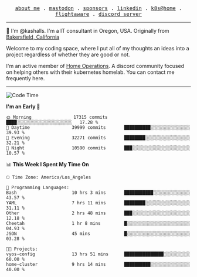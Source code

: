 <p align="center">
  <samp>
    <a href="https://jordanjones.org/">about me</a> .
    <a rel="me" href="https://mastodon.social/@kashall">mastodon</a> .
    <a href="https://github.com/sponsors/kashalls">sponsors</a> .
    <a href="https://linkedin.com/in/jordpjones">linkedin</a> .
    <a href="https://github.com/kashalls/home-cluster">k8s@home</a> .
    <a href="https://flightaware.com/adsb/stats/user/kashalls">flightaware</a> .
    <a href="https://discord.gg/V2WrCfqba9">discord server</a>
  </samp>
</p>

----------------------------------------------------------------

:wave: I'm @kashalls. I'm a IT consultant in Oregon, USA. Originally from [Bakersfield, California](https://maps.app.goo.gl/QQMtywTWghpXB6Tu6)

Welcome to my coding space, where I put all of my thoughts an ideas into a project regardless of whether they are good or not.

I'm an active member of [Home Operations](https://discord.gg/home-operations). A discord community focused on helping others with their kubernetes homelab. You can contact me frequently here.

----------------------------------------------------------------
<!--START_SECTION:waka-->
![Code Time](http://img.shields.io/badge/Code%20Time-1%2C883%20hrs%2014%20mins-blue)

**I'm an Early 🐤** 

```text
🌞 Morning                17315 commits       ████░░░░░░░░░░░░░░░░░░░░░   17.28 % 
🌆 Daytime                39999 commits       ██████████░░░░░░░░░░░░░░░   39.93 % 
🌃 Evening                32271 commits       ████████░░░░░░░░░░░░░░░░░   32.21 % 
🌙 Night                  10590 commits       ███░░░░░░░░░░░░░░░░░░░░░░   10.57 % 
```


📊 **This Week I Spent My Time On** 

```text
🕑︎ Time Zone: America/Los_Angeles

💬 Programming Languages: 
Bash                     10 hrs 3 mins       ███████████░░░░░░░░░░░░░░   43.57 % 
YAML                     7 hrs 11 mins       ████████░░░░░░░░░░░░░░░░░   31.11 % 
Other                    2 hrs 48 mins       ███░░░░░░░░░░░░░░░░░░░░░░   12.18 % 
Cheetah                  1 hr 8 mins         █░░░░░░░░░░░░░░░░░░░░░░░░   04.93 % 
JSON                     45 mins             █░░░░░░░░░░░░░░░░░░░░░░░░   03.28 % 

🐱‍💻 Projects: 
vyos-config              13 hrs 51 mins      ███████████████░░░░░░░░░░   60.00 % 
home-cluster             9 hrs 14 mins       ██████████░░░░░░░░░░░░░░░   40.00 % 
```


<!--END_SECTION:waka-->